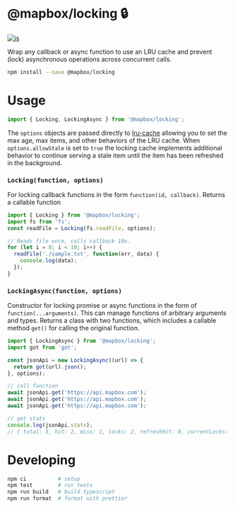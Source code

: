 # @mapbox/locking :lock: 

[![js](https://github.com/mapbox/locking/actions/workflows/test.yml/badge.svg)](https://github.com/mapbox/locking/actions/workflows/test.yml)

Wrap any callback or async function to use an LRU cache and prevent (lock) asynchronous operations across concurrent calls.

```sh
npm install --save @mapbox/locking
```

# Usage

```js
import { Locking, LockingAsync } from '@mapbox/locking';
```

The `options` objects are passed directly to [lru-cache](https://github.com/isaacs/node-lru-cache/tree/v10.4.3?tab=readme-ov-file#usage) allowing you to set the max age, max items, and other behaviors of the LRU cache. When `options.allowStale` is set to `true` the locking cache implements additional behavior to continue serving a stale item until the item has been refreshed in the background.

### `Locking(function, options)`

For locking callback functions in the form `function(id, callback)`. Returns a callable function

```js
import { Locking } from '@mapbox/locking';
import fs from 'fs';
const readFile = Locking(fs.readFile, options);

// Reads file once, calls callback 10x.
for (let i = 0; i < 10; i++) {
  readFile('./sample.txt', function(err, data) {
    console.log(data);
  });
}
```

### `LockingAsync(function, options)`

Constructor for locking promise or async functions in the form of `function(...arguments)`. This can manage functions of arbitrary arguments and types. Returns a class with two functions, which includes a callable method `get()` for calling the original function.

```js
import { LockingAsync } from '@mapbox/locking';
import got from 'got';

const jsonApi = new LockingAsync((url) => {
  return got(url).json();
}, options);

// call function
await jsonApi.get('https://api.mapbox.com');
await jsonApi.get('https://api.mapbox.com');
await jsonApi.get('https://api.mapbox.com');

// get stats
console.log(jsonApi.stats); 
// { total: 3, hit: 2, miss: 1, locks: 2, refreshHit: 0, currentLocks: 0, size: 1 }
```

# Developing

```sh
npm ci          # setup
npm test        # run tests
npm run build   # build typescript
npm run format  # format with prettier
```
